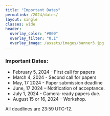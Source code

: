 ```yaml
---
title: "Important Dates"
permalink: /2024/dates/
layout: single
classes: wide
header:
  overlay_color: "#000"
  overlay_filter: "0.1"
  overlay_image: /assets/images/banner3.jpg
---
```


### Important Dates:

* February 5, 2024 - First call for papers
* March 4, 2024 - Second call for papers
* May, 17 2024 - Paper submission deadline
* June, 17 2024 – Notification of acceptance.
* July 1, 2024 - Camera-ready papers due.
* August 15 or 16, 2024 – Workshop.

All deadlines are 23:59 UTC-12.
